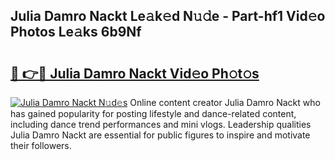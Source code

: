 ## Julia Damro Nackt Le𝚊k𝚎d N𝚞𝚍e - Part-hf1 Vid𝚎o Photos Le𝚊ks 6b9Nf

# <h2><a href="http://fb9xr9.evod.top/?m=Julia+Damro+Nackt">🔗 👉🔴 Julia Damro Nackt Vid𝚎o Ph𝚘t𝚘s</a></h2>

[![Julia Damro Nackt N𝚞d𝚎s](https://i.imgur.com/8V9OHl7.gif)](http://fb9xr9.evod.top/?m=Julia+Damro+Nackt)
Online content creator Julia Damro Nackt who has gained popularity for posting lifestyle and dance-related content, including dance trend performances and mini vlogs. Leadership qualities Julia Damro Nackt are essential for public figures to inspire and motivate their followers. 
